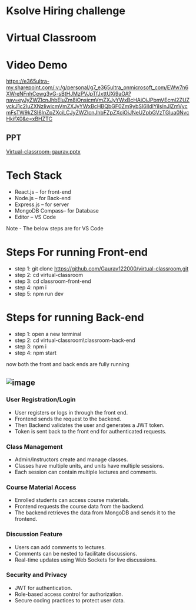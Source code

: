 # Ksolve Hiring challenge
# Virtual Classroom
# Video Demo
https://e365ultra-my.sharepoint.com/:v:/g/personal/g7_e365ultra_onmicrosoft_com/EWw7n6XWreNFnhCewg3vG-sBtHJMzPVJpTfJxttUXi9aOA?nav=eyJyZWZlcnJhbEluZm8iOnsicmVmZXJyYWxBcHAiOiJPbmVEcml2ZUZvckJ1c2luZXNzIiwicmVmZXJyYWxBcHBQbGF0Zm9ybSI6IldlYiIsInJlZmVycmFsTW9kZSI6InZpZXciLCJyZWZlcnJhbFZpZXciOiJNeUZpbGVzTGlua0NvcHkifX0&e=xBHZTC

## PPT
[Virtual-classroom-gaurav.pptx](https://github.com/user-attachments/files/17077395/Virtual-classroom-gaurav.pptx)

# Tech Stack 
- React.js – for front-end
- Node.js – for Back-end
- Express.js – for server
- MongoDB Compass– for Database
- Editor – VS Code

Note - The below steps are for VS Code
# Steps For running Front-end
- step 1: git clone https://github.com/Gaurav122000/virtual-classroom.git
- step 2: cd virtual-classroom
- step 3: cd classroom-front-end
- step 4: npm i
- step 5: npm run dev 

# Steps for running Back-end
- step 1: open a new terminal
- step 2: cd virtual-classroom\classroom-back-end 
- step 3: npm i
- step 4: npm start

now both the front and back ends are fully running

## ![image](https://github.com/user-attachments/assets/ddb003fa-a413-4b1b-8c5f-1e08b9ab7752)

### User Registration/Login
  - User registers or logs in through the front end.
  - Frontend sends the request to the backend.
  - Then Backend validates the user and generates a JWT token.
  - Token is sent back to the front end for authenticated requests.
### Class Management
  - Admin/Instructors create and manage classes.
  - Classes have multiple units, and units have multiple sessions.
  - Each session can contain multiple lectures and comments.

### Course Material Access
  - Enrolled students can access course materials.
  - Frontend requests the course data from the backend.
  - The backend retrieves the data from MongoDB and sends it to the frontend.

### Discussion Feature
  - Users can add comments to lectures.
  - Comments can be nested to facilitate discussions.
  - Real-time updates using Web Sockets for live discussions.
    
### Security and Privacy
  - JWT for authentication.
  - Role-based access control for authorization.
  - Secure coding practices to protect user data.



